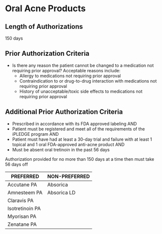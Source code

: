 # Oral Acne Products

## Length of Authorizations

150 days

## Prior Authorization Criteria

- Is there any reason the patient cannot be changed to a medication not requiring prior approval? Acceptable reasons include:
  - Allergy to medications not requiring prior approval
  - Contraindication to or drug-to-drug interaction with medications not requiring prior approval
  - History of unacceptable/toxic side effects to medications not requiring prior approval

## Additional Prior Authorization Criteria

- Prescribed in accordance with its FDA approved labeling AND
- Patient must be registered and meet all of the requirements of the iPLEDGE program AND
- Patient must have had at least a 30-day trial and failure with at least 1 topical and 1 oral FDA-approved anti-acne product AND
- Must be absent oral tretinoin in the past 56 days

Authorization provided for no more than 150 days at a time then must take 56 days off

| PREFERRED       | NON-PREFERRED |
| --------------- | ------------- |
| Accutane PA     | Absorica      |
| Amnesteem PA    | Absorica LD   |
| Claravis PA     |               |
| Isotretinoin PA |               |
| Myorisan PA     |               |
| Zenatane PA     |               |
